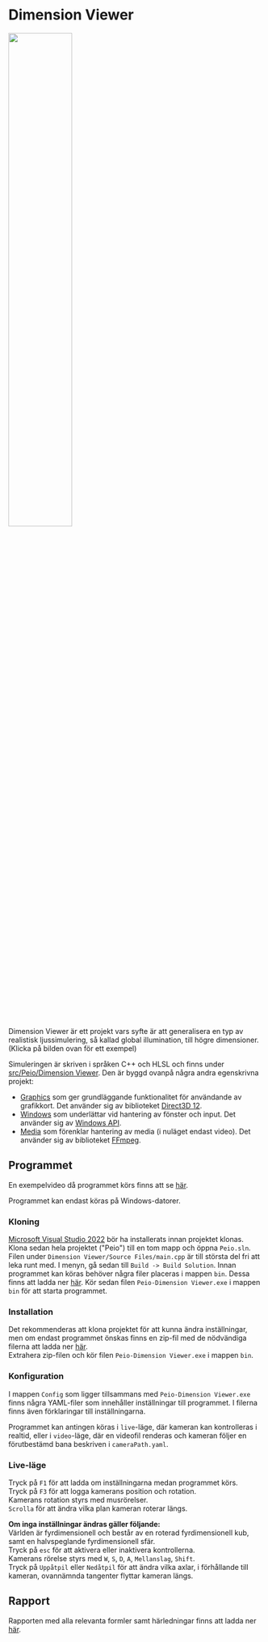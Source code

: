 # Dimension Viewer

[<img src="https://i.imgur.com/W6jntv2.png" width=50% height=50%>](https://www.youtube.com/watch?v=Ntglvek07Us)

Dimension Viewer är ett projekt vars syfte är att generalisera en typ av realistisk ljussimulering, så kallad global illumination, till högre dimensioner.
(Klicka på bilden ovan för ett exempel)

Simuleringen är skriven i språken C++ och HLSL och finns under [src/Peio/Dimension Viewer](<src/Peio/Dimension Viewer>). Den är byggd ovanpå några andra egenskrivna projekt:

* [Graphics](src/Peio/Graphics) som ger grundläggande funktionalitet för användande av grafikkort. Det använder sig av biblioteket [Direct3D 12](https://learn.microsoft.com/en-us/windows/win32/direct3d12/direct3d-12-graphics).
* [Windows](src/Peio/Windows) som underlättar vid hantering av fönster och input. Det använder sig av [Windows API](https://learn.microsoft.com/en-us/windows/win32/apiindex/windows-api-list).
* [Media](src/Peio/Media) som förenklar hantering av media (i nuläget endast video). Det använder sig av biblioteket [FFmpeg](https://ffmpeg.org/).

## **Programmet**
En exempelvideo då programmet körs finns att se [här](https://www.youtube.com/watch?v=Ntglvek07Us).

Programmet kan endast köras på Windows-datorer.

### **Kloning**
[Microsoft Visual Studio 2022](https://visualstudio.microsoft.com/vs/) bör ha installerats innan projektet klonas.
Klona sedan hela projektet ("Peio") till en tom mapp och öppna `Peio.sln`. Filen under `Dimension Viewer/Source Files/main.cpp` är till största del fri att leka runt med.
I menyn, gå sedan till `Build -> Build Solution`. Innan programmet kan köras behöver några filer placeras i mappen `bin`. Dessa finns att ladda ner [här](https://drive.google.com/uc?id=1AOwn3nTKK3aPo04PS9NkOiHt3LPdHix0&export=download). Kör sedan filen `Peio-Dimension Viewer.exe` i mappen `bin` för att starta programmet.

### **Installation**
Det rekommenderas att klona projektet för att kunna ändra inställningar, men om endast programmet önskas finns en zip-fil med de nödvändiga filerna att ladda ner [här](https://drive.google.com/uc?id=1zPyBVQ80Q-mrt42WHN7JoLv94LSl0lSV&export=download).
<br> Extrahera zip-filen och kör filen `Peio-Dimension Viewer.exe` i mappen `bin`.

### **Konfiguration**
I mappen `Config` som ligger tillsammans med `Peio-Dimension Viewer.exe` finns några YAML-filer som innehåller inställningar till programmet. I filerna finns även förklaringar till inställningarna.

Programmet kan antingen köras i `live`-läge, där kameran kan kontrolleras i realtid, eller i `video`-läge, där en videofil renderas och kameran följer en förutbestämd bana beskriven i `cameraPath.yaml`.

### **Live-läge**
Tryck på `F1` för att ladda om inställningarna medan programmet körs.
<br> Tryck på `F3` för att logga kamerans position och rotation.
<br> Kamerans rotation styrs med musrörelser.
<br> `Scrolla` för att ändra vilka plan kameran roterar längs.

**Om inga inställningar ändras gäller följande:**
<br> Världen är fyrdimensionell och består av en roterad fyrdimensionell kub, samt en halvspeglande fyrdimensionell sfär.
<br> Tryck på `esc` för att aktivera eller inaktivera kontrollerna.
<br> Kamerans rörelse styrs med `W`, `S`, `D`, `A`, `Mellanslag`, `Shift`. 
<br> Tryck på `Uppåtpil` eller `Nedåtpil` för att ändra vilka axlar, i förhållande till kameran, ovannämnda tangenter flyttar kameran längs.

## **Rapport**
Rapporten med alla relevanta formler samt härledningar finns att ladda ner [här](https://drive.google.com/uc?id=1T5tn9xtHR01OGPzWYCWezdt1KJ_7sYWl&export=download).

